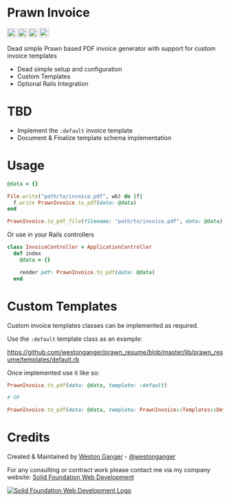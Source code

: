 # Prawn Invoice

<a href="https://badge.fury.io/rb/prawn_invoice" target="_blank"><img height="21" style='border:0px;height:21px;' border='0' src="https://badge.fury.io/rb/prawn_invoice.svg" alt="Gem Version"></a>
<a href='https://travis-ci.org/westonganger/prawn_invoice' target='_blank'><img height='21' style='border:0px;height:21px;' src='https://travis-ci.org/westonganger/prawn_invoice.svg?branch=master' border='0' alt='Build Status'></a>
<a href='https://rubygems.org/gems/prawn_invoice' target='_blank'><img height='21' style='border:0px;height:21px;' src='https://ruby-gem-downloads-badge.herokuapp.com/prawn_invoice?label=rubygems&type=total&total_label=downloads&color=brightgreen' border='0' alt='RubyGems Downloads' /></a>
<a href='https://ko-fi.com/A5071NK' target='_blank'><img height='22' style='border:0px;height:22px;' src='https://az743702.vo.msecnd.net/cdn/kofi1.png?v=a' border='0' alt='Buy Me a Coffee'></a>

Dead simple Prawn based PDF invoice generator with support for custom invoice templates

- Dead simple setup and configuration 
- Custom Templates
- Optional Rails Integration

# TBD

- Implement the `:default` invoice template
- Document & Finalize template schema implementation

# Usage

```ruby
@data = {}

File.write("path/to/invoice.pdf", wb) do |f|
  f.write PrawnInvoice.to_pdf(data: @data)
end

PrawnInvoice.to_pdf_file(filename: "path/to/invoice.pdf", data: @data)
```

Or use in your Rails controllers

```ruby
class InvoiceController < ApplicationController
  def index
    @data = {}

    render pdf: PrawnInvoice.to_pdf(data: @data)
  end
```

# Custom Templates

Custom invoice templates classes can be implemented as required.

Use the `:default` template class as an example:

https://github.com/westonganger/prawn_resume/blob/master/lib/prawn_resume/templates/default.rb

Once implemented use it like so:


```ruby
PrawnInvoice.to_pdf(data: @data, template: :default)

# OR

PrawnInvoice.to_pdf(data: @data, template: PrawnInvoice::Templates::Default)
```

# Credits

Created & Maintained by [Weston Ganger](https://westonganger.com) - [@westonganger](https://github.com/westonganger)

For any consulting or contract work please contact me via my company website: [Solid Foundation Web Development](https://solidfoundationwebdev.com)

[![Solid Foundation Web Development Logo](https://solidfoundationwebdev.com/logo-sm.png)](https://solidfoundationwebdev.com)
